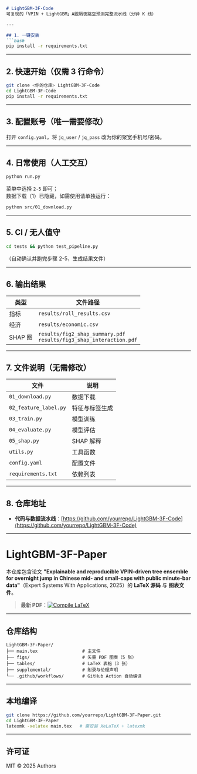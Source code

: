 ```markdown
# LightGBM-3F-Code  
可复现的「VPIN + LightGBM」A股隔夜跳空预测完整流水线（分钟 K 线）

---

## 1. 一键安装
```bash
pip install -r requirements.txt
```

---

## 2. 快速开始（仅需 3 行命令）

```bash
git clone <你的仓库> LightGBM-3F-Code
cd LightGBM-3F-Code
pip install -r requirements.txt
```

---

## 3. 配置账号（唯一需要修改）

打开 `config.yaml`，将 `jq_user` / `jq_pass` 改为你的聚宽手机号/密码。

---

## 4. 日常使用（人工交互）

```bash
python run.py
```

菜单中选择 `2-5` 即可；  
数据下载（1）已隐藏，如需使用请单独运行：

```bash
python src/01_download.py
```

---

## 5. CI / 无人值守

```bash
cd tests && python test_pipeline.py
```

（自动确认并跑完步骤 2-5，生成结果文件）

---

## 6. 输出结果

| 类型 | 文件路径 |
|------|----------|
| 指标 | `results/roll_results.csv` |
| 经济 | `results/economic.csv` |
| SHAP 图 | `results/fig2_shap_summary.pdf`<br>`results/fig3_shap_interaction.pdf` |

---

## 7. 文件说明（无需修改）

| 文件 | 说明 |
|------|------|
| `01_download.py` | 数据下载 |
| `02_feature_label.py` | 特征与标签生成 |
| `03_train.py` | 模型训练 |
| `04_evaluate.py` | 模型评估 |
| `05_shap.py` | SHAP 解释 |
| `utils.py` | 工具函数 |
| `config.yaml` | 配置文件 |
| `requirements.txt` | 依赖列表 |

---

## 8. 仓库地址

- **代码与数据流水线**：[https://github.com/yourrepo/LightGBM-3F-Code](https://github.com/yourrepo/LightGBM-3F-Code)

---

# LightGBM-3F-Paper

本仓库包含论文 **"Explainable and reproducible VPIN-driven tree ensemble for overnight jump in Chinese mid- and small-caps with public minute-bar data"**（Expert Systems With Applications, 2025）的 **LaTeX 源码** 与 **图表文件**。

> **最新 PDF**：[![Compile LaTeX](https://github.com/yourrepo/LightGBM-3F-Paper/actions/workflows/compile-latex.yml/badge.svg)](https://github.com/yourrepo/LightGBM-3F-Paper/actions)

---

## 仓库结构

```
LightGBM-3F-Paper/
├── main.tex                 # 主文件
├── figs/                    # 矢量 PDF 图表（5 张）
├── tables/                  # LaTeX 表格（3 张）
├── supplemental/            # 附录与伦理声明
└── .github/workflows/       # GitHub Action 自动编译
```

---

## 本地编译

```bash
git clone https://github.com/yourrepo/LightGBM-3F-Paper.git
cd LightGBM-3F-Paper
latexmk -xelatex main.tex   # 需安装 XeLaTeX + latexmk
```

---

## 许可证

MIT © 2025 Authors
```